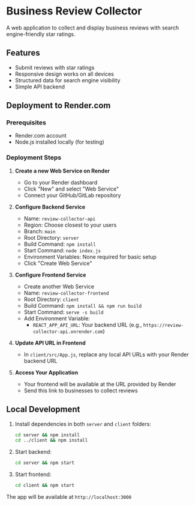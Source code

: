 # Business Review Collector

A web application to collect and display business reviews with search engine-friendly star ratings.

## Features
- Submit reviews with star ratings
- Responsive design works on all devices
- Structured data for search engine visibility
- Simple API backend

## Deployment to Render.com

### Prerequisites
- Render.com account
- Node.js installed locally (for testing)

### Deployment Steps

1. **Create a new Web Service on Render**
   - Go to your Render dashboard
   - Click "New" and select "Web Service"
   - Connect your GitHub/GitLab repository

2. **Configure Backend Service**
   - Name: `review-collector-api`
   - Region: Choose closest to your users
   - Branch: `main`
   - Root Directory: `server`
   - Build Command: `npm install`
   - Start Command: `node index.js`
   - Environment Variables: None required for basic setup
   - Click "Create Web Service"

3. **Configure Frontend Service**
   - Create another Web Service
   - Name: `review-collector-frontend`
   - Root Directory: `client`
   - Build Command: `npm install && npm run build`
   - Start Command: `serve -s build`
   - Add Environment Variable:
     - `REACT_APP_API_URL`: Your backend URL (e.g., `https://review-collector-api.onrender.com`)

4. **Update API URL in Frontend**
   - In `client/src/App.js`, replace any local API URLs with your Render backend URL

5. **Access Your Application**
   - Your frontend will be available at the URL provided by Render
   - Send this link to businesses to collect reviews

## Local Development

1. Install dependencies in both `server` and `client` folders:
   ```bash
   cd server && npm install
   cd ../client && npm install
   ```

2. Start backend:
   ```bash
   cd server && npm start
   ```

3. Start frontend:
   ```bash
   cd client && npm start
   ```

The app will be available at `http://localhost:3000`

